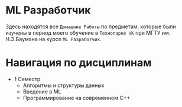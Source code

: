 # ML Разработчик
Здесь находятся все `Домашние Работы` по предметам, которые были изучены в период моего обучение в `Технопарке VK` при МГТУ им. Н.Э.Баумана
на курсе `ML Разработчик`.

# Навигация по дисциплинам
- 1 Семестр
  - Алгоритмы и структуры данных
  - Введение в ML
  - Программирование на современном С++